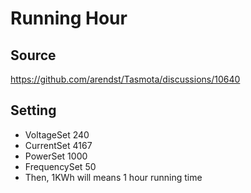 # Running Hour

## Source 
https://github.com/arendst/Tasmota/discussions/10640
## Setting
- VoltageSet 240
- CurrentSet 4167
- PowerSet 1000
- FrequencySet 50
- Then, 1KWh will means 1 hour running time
